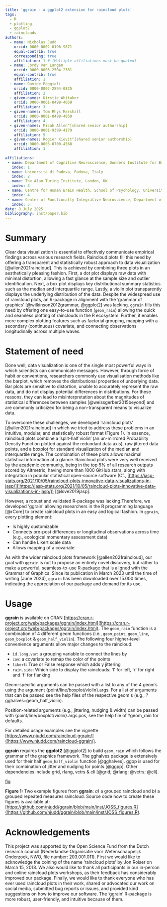 ```yaml
---
title: 'ggrain - a ggplot2 extension for raincloud plots'
tags:
  - R
  - plotting
  - ggplot2
  - rainclouds
authors:
  - name: Nicholas Judd
    orcid: 0000-0002-0196-9871
    equal-contrib: true
    corresponding: true
    affiliation: 1 # (Multiple affiliations must be quoted)
  - name: Jordy van Langen
    orcid: 0000-0003-2504-2381
    equal-contrib: true
    affiliation: 1
  - name: Davide Poggiali
    orcid: 0000-0002-2894-0825
    affiliation: 2
  - given-names: Kirstie Whitaker
    orcid: 0000-0001-8498-4059
    affiliation: 3
  - given-names: Tom Rhys Marshall
    orcid: 0000-0001-8498-4059
    affiliation: 4
  - given-names: Micah Allen^[shared senior authorship]
    orcid: 0000-0001-9399-4179
    affiliation: 5
  - given-names: Rogier Kievit^[shared senior authorship]
    orcid: 0000-0003-0700-4568
    affiliation: 1
    
affiliations:
 - name: Department of Cognitive Neuroscience, Donders Institute for Brain, Cognition and Behavior, Radboud University Medical Center, Nijmegen, The Netherlands
   index: 1
 - name: Università di Padova, Padova, Italy
   index: 2
 - name: The Alan Turing Institute, London, UK
   index: 3
 - name: Centre for Human Brain Health, School of Psychology, University of Birmingham, Birmingham, United Kingdom
   index: 4
 - name: Center of Functionally Integrative Neuroscience, Department of Clinical Medicine, Aarhus University, Aarhus, Denmark
   index: 5
date: 8 July 2025
bibliography: inst/paper.bib
---
```


# Summary

Clear data visualization is essential to effectively communicate empirical findings across various research fields. Raincloud plots fill this need by offering a transparent and statistically robust approach to data visualization [@allen2021raincloud]. This is achieved by combining three plots in an aesthetically pleasing fashion. First, a dot plot displays raw data with minimal distortion, allowing a fast glance at the sample size and outlier identification. Next, a box plot displays key distributional summary statistics such as the median and interquartile range. Lastly, a violin plot transparently displays the underlying distribution of the data. Despite the widespread use of raincloud plots, an R-package in alignment with the ‘grammar of graphics’ [@wilkinson2012grammar, @ggplot2] was lacking. `ggrain` fills this need by offering one easy-to-use function (`geom_rain`) allowing the quick and seamless plotting of rainclouds in the R ecosystem. Further, it enables more complex plotting features such as factorial grouping, mapping with a secondary (continuous) covariate, and connecting observations longitudinally across multiple waves.

# Statement of need

Done well, data visualization is one of the single most powerful ways in which scientists can communicate messages. However, through force of habit or conventions, researchers commonly use visualisation methods like the barplot, which removes the distributional properties of underlying data. Bar plots are sensitive to distortion, unable to accurately represent the raw data, and do not display potential differences in distributions. For these reasons, they can lead to misinterpretation about the magnitudes of statistical differences between samples [@weissgerber2015beyond] and are commonly criticized for being a non-transparent means to visualize data.

To overcome these challenges, we developed ‘raincloud plots’ [@allen2021raincloud] in which we tried to address these problems in an intuitive, modular, and statistically robust format (Figure 1). In essence, raincloud plots combine a ‘split-half violin’ (an un-mirrored Probability Density Function plotted against the redundant data axis), raw jittered data points, and a boxplot for standard visualization of the median and interquartile range. The combination of these plots allows maximal statistical information at a glance. Raincloud plots were very well received by the academic community, being in the top 5% of all research outputs scored by Altmetric, having more than 1000 GitHub stars, along with integration in popular statistical open-source software (Cf., [https://jasp-stats.org/2021/10/05/raincloud-plots-innovative-data-visualizations-in-jasp/](!https://jasp-stats.org/2021/10/05/raincloud-plots-innovative-data-visualizations-in-jasp/)) [@love2019jasp].

However, a robust and validated R-package was lacking.Therefore, we developed 'ggrain' allowing researchers in the R programming language [@rCore] to create raincloud plots in an easy and logical fashion. In `ggrain`, every plotting element:

- Is highly customizable 
- Connects pre-post differences or longitudinal observations across time (e.g., ecological momentary assessment data)
- Can handle Likert scale data
- Allows mapping of a covariate

As with the wider raincloud plots framework [@allen2021raincloud], our goal with `ggrain` is not to propose an entirely novel discovery, but rather to make a powerful, seamless-to-use R-package that is aligned with the Grammar of Graphics. Since its publication in March 2023 until the time of writing (June 2024), `ggrain` has been downloaded over 15.000 times, indicating the appreciation of our package and demand for its use.

# Usage

**ggrain** is available on CRAN [https://cran.r-project.org/web/packages/ggrain/index.html](!https://cran.r-project.org/web/packages/ggrain/index.html).  The `geom_rain` function is a combination of 4 different geom functions (i.e., `geom_point`, `geom_line`, `geom_boxplot` & `geom_half_violin`). The following four higher-level convenience arguments allow major changes to the raincloud:

- `id.long.var`: a grouping variable to connect the lines by
- `cov`: a covariate to remap the color of the points
- `likert`: True or False response which adds y jittering
- `rain.side`: Which side to display the rainclouds: 'l' for left, 'r' for right and 'f' for flanking


Geom-specific arguments can be passed with a list to any of the 4 geom’s using the argument {point/line/boxplot/violin}.args. For a list of arguments that can be passed see the help files of the respective geom's (e.g., ?gghalves::geom_half_violin).

Position-related arguments (e.g., jittering, nudging & width) can be passed with {point/line/boxplot/violin}.args.pos, see the help file of ?geom_rain for defaults.

For detailed usage examples see the vignette [https://www.njudd.com/raincloud-ggrain/](!https://www.njudd.com/raincloud-ggrain/).

**ggrain** requires the **ggplot2** [@ggplot2] to build `geom_rain` which follows the grammar of the graphics framework. The gghalves package is extensively used for their half `geom_half_violin` function [@gghalves]. ggpp is used for their combination of jitter and nudging for points [@ggpp]. Other dependencies include grid, rlang, vctrs & cli [@grid; @rlang; @vctrs; @cli].

[fig](!inst/git_pics/Pub_Fig.png)

**Figure 1:** Two example figures from **ggrain**: *a)* a grouped raincloud and *b)* a grouped repeated measures raincloud. Source code how to create these figures is available at: [https://github.com/njudd/ggrain/blob/main/inst/JOSS_figures.R](!https://github.com/njudd/ggrain/blob/main/inst/JOSS_figures.R).

# Acknowledgements

This project was supported by the Open Science Fund from the Dutch research council (Nederlandse Organisatie voor Wetenschappelijk Onderzoek, NWO, file number: 203.001.011). First we would like to acknowledge the coining of the name ‘raincloud plots’ by Jon Roiser on March 15, 2018. We also would like to thank all participants in our in-person and online raincloud plots workshops, as their feedback has considerably improved our package. Finally, we would like to thank everyone who has ever used raincloud plots in their work, shared or advocated our work on social media, submitted bug reports or issues, and provided kind suggestions on how to improve our software. The ‘ggrain’ R-package is more robust, user-friendly, and intuitive because of them.










